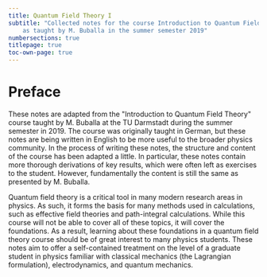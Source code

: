 ```yaml
---
title: Quantum Field Theory I
subtitle: "Collected notes for the course Introduction to Quantum Field Theory 
    as taught by M. Buballa in the summer semester 2019"
numbersections: true
titlepage: true
toc-own-page: true
---
```


# Preface

These notes are adapted from the "Introduction to Quantum Field Theory" course
taught by M. Buballa at the TU Darmstadt during the summer semester in 2019.
The course was originally taught in German, but these notes are being written
in English to be more useful to the broader physics community. In the process
of writing these notes, the structure and content of the course has been
adapted a little. In particular, these notes contain more thorough derivations
of key results, which were often left as exercises to the student. However,
fundamentally the content is still the same as presented by M. Buballa.

Quantum field theory is a critical tool in many modern research areas in
physics. As such, it forms the basis for many methods used in calculations,
such as effective field theories and path-integral calculations. While this
course will not be able to cover all of these topics, it will cover the
foundations. As a result, learning about these foundations in a quantum field
theory course should be of great interest to many physics students. These
notes aim to offer a self-contained treatment on the level of a graduate
student in physics familiar with classical mechanics (the Lagrangian
formulation), electrodynamics, and quantum mechanics.
